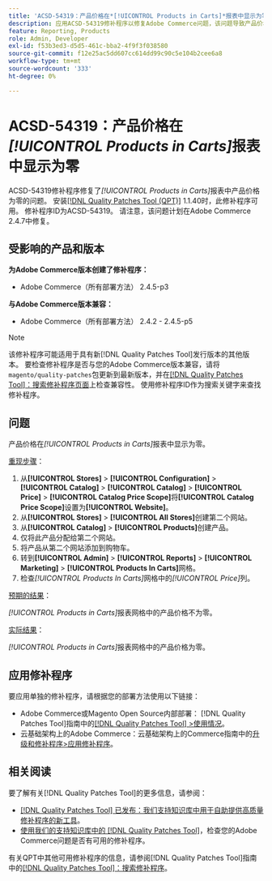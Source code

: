```yaml
---
title: 'ACSD-54319：产品价格在*[!UICONTROL Products in Carts]*报表中显示为零'
description: 应用ACSD-54319修补程序以修复Adobe Commerce问题，该问题导致产品价格在*[!UICONTROL Products in Carts]*报表中显示为零
feature: Reporting, Products
role: Admin, Developer
exl-id: f53b3ed3-d5d5-461c-bba2-4f9f3f038580
source-git-commit: f12e25ac5dd607cc614dd99c90c5e104b2cee6a8
workflow-type: tm+mt
source-wordcount: '333'
ht-degree: 0%

---
```


# ACSD-54319：产品价格在&#x200B;*[!UICONTROL Products in Carts]*&#x200B;报表中显示为零

ACSD-54319修补程序修复了&#x200B;*[!UICONTROL Products in Carts]*&#x200B;报表中产品价格为零的问题。 安装[[!DNL Quality Patches Tool (QPT)]](/help/announcements/adobe-commerce-announcements/magento-quality-patches-released-new-tool-to-self-serve-quality-patches.md) 1.1.40时，此修补程序可用。 修补程序ID为ACSD-54319。 请注意，该问题计划在Adobe Commerce 2.4.7中修复。

## 受影响的产品和版本

**为Adobe Commerce版本创建了修补程序：**

* Adobe Commerce（所有部署方法） 2.4.5-p3

**与Adobe Commerce版本兼容：**

* Adobe Commerce（所有部署方法） 2.4.2 - 2.4.5-p5

>[!NOTE]
>
>该修补程序可能适用于具有新[!DNL Quality Patches Tool]发行版本的其他版本。 要检查修补程序是否与您的Adobe Commerce版本兼容，请将`magento/quality-patches`包更新到最新版本，并在[[!DNL Quality Patches Tool]：搜索修补程序页面](https://experienceleague.adobe.com/tools/commerce-quality-patches/index.html)上检查兼容性。 使用修补程序ID作为搜索关键字来查找修补程序。

## 问题

产品价格在&#x200B;*[!UICONTROL Products in Carts]*&#x200B;报表中显示为零。

<u>重现步骤</u>：

1. 从&#x200B;**[!UICONTROL Stores]** > **[!UICONTROL Configuration]** > **[!UICONTROL Catalog]** > **[!UICONTROL Catalog]** > **[!UICONTROL Price]** > **[!UICONTROL Catalog Price Scope]**&#x200B;将&#x200B;**[!UICONTROL Catalog Price Scope]**&#x200B;设置为&#x200B;**[!UICONTROL Website]**。
1. 从&#x200B;**[!UICONTROL Stores]** > **[!UICONTROL All Stores]**&#x200B;创建第二个网站。
1. 从&#x200B;**[!UICONTROL Catalog]** > **[!UICONTROL Products]**&#x200B;创建产品。
1. 仅将此产品分配给第二个网站。
1. 将产品从第二个网站添加到购物车。
1. 转到&#x200B;**[!UICONTROL Admin]** > **[!UICONTROL Reports]** > **[!UICONTROL Marketing]** > **[!UICONTROL Products In Carts]**&#x200B;网格。
1. 检查&#x200B;*[!UICONTROL Products In Carts]*&#x200B;网格中的&#x200B;*[!UICONTROL Price]*&#x200B;列。

<u>预期的结果</u>：

*[!UICONTROL Products in Carts]*&#x200B;报表网格中的产品价格不为零。

<u>实际结果</u>：

*[!UICONTROL Products in Carts]*&#x200B;报表网格中的产品价格为零。

## 应用修补程序

要应用单独的修补程序，请根据您的部署方法使用以下链接：

* Adobe Commerce或Magento Open Source内部部署： [!DNL Quality Patches Tool]指南中的[[!DNL Quality Patches Tool] >使用情况](https://experienceleague.adobe.com/docs/commerce-operations/tools/quality-patches-tool/usage.html)。
* 云基础架构上的Adobe Commerce：云基础架构上的Commerce指南中的[升级和修补程序>应用修补程序](https://experienceleague.adobe.com/docs/commerce-cloud-service/user-guide/develop/upgrade/apply-patches.html)。

## 相关阅读

要了解有关[!DNL Quality Patches Tool]的更多信息，请参阅：

* [[!DNL Quality Patches Tool] 已发布：我们支持知识库中用于自助提供高质量修补程序的新工具](/help/announcements/adobe-commerce-announcements/magento-quality-patches-released-new-tool-to-self-serve-quality-patches.md)。
* [使用我们的支持知识库中的 [!DNL Quality Patches Tool]](/help/support-tools/patches-available-in-qpt-tool/check-patch-for-magento-issue-with-magento-quality-patches.md)，检查您的Adobe Commerce问题是否有可用的修补程序。

有关QPT中其他可用修补程序的信息，请参阅[!DNL Quality Patches Tool]指南中的[[!DNL Quality Patches Tool]：搜索修补程序](https://experienceleague.adobe.com/tools/commerce-quality-patches/index.html)。
